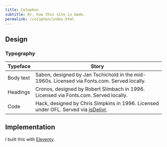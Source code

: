 ```yaml
---
title: Colophon
subtitle: Or, how this site is made.
permalink: /colophon/index.html
---
```


## Design

### Typography

| Typeface  | Story                                          |
| --------- | ---------------------------------------------- |
| Body text | Sabon, designed by Jan Tschichold in the mid-1960s. Licensed via Fonts.com. Served locally. |
| Headings | Cronos, designed by Robert Slimbach in 1996. Licensed via Fonts.com. Served locally. |
| Code | Hack, designed by Chris Simpkins in 1996. Licensed under OFL. Served via [jsDelivr]. |

[jsDelivr]: https://www.jsdelivr.com


## Implementation

I built this with [Eleventy](https://www.11ty.io).